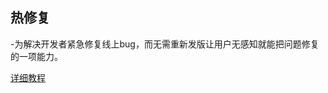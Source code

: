 ## 热修复

-为解决开发者紧急修复线上bug，而无需重新发版让用户无感知就能把问题修复的一项能力。

[详细教程](http://www.jianshu.com/p/5a31480286ab)







